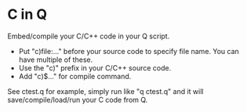 # C in Q
Embed/compile your C/C++ code in your Q script.
 * Put "c)file:..." before your source code to specify file name. You can have multiple of these.
 * Use the "c)" prefix in your C/C++ source code.
 * Add "c)$..." for compile command.

See ctest.q for example, simply run like "q ctest.q" and it will save/compile/load/run your C code from Q.

